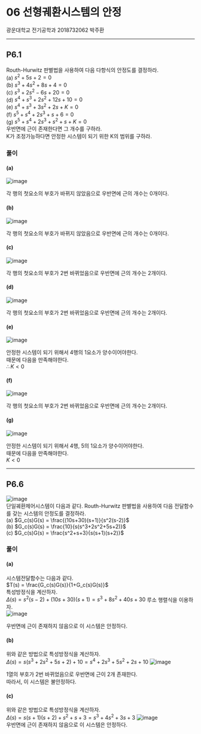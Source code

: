 # 06 선형궤환시스템의 안정  
광운대학교 전기공학과 2018732062 박주환  

---  
## P6.1  
Routh-Hurwitz 판별법을 사용하여 다음 다항식의 안정도를 결정하라.  
(a) $s^2 + 5s + 2 = 0$  
(b) $s^3 + 4s^2 + 8s + 4 = 0$  
(c) $s^3 + 2s^2 - 6s + 20 = 0$  
(d) $s^4 + s^3 + 2s^2 + 12s + 10 = 0$  
(e) $s^4 + s^3 + 3s^2 + 2s + K = 0$  
(f) $s^5 + s^4 + 2s^3 + s + 6 = 0$  
(g) $s^5 + s^4 + 2s^3 + s^2 + s + K = 0$  
우반면에 근이 존재한다면 그 개수를 구하라.  
K가 조정가능하다면 안정한 시스템이 되기 위한 K의 범위를 구하라.  

### 풀이  

#### (a)  
![image](https://github.com/juhwan98/Control-Engineering/assets/113814473/abc9f106-1f19-4657-8041-5c7da16d3cb8)

각 행의 첫요소의 부호가 바뀌지 않았음으로 우반면에 근의 개수는 0개이다.  

#### (b)  
![image](https://github.com/juhwan98/Control-Engineering/assets/113814473/d036b1ee-5d63-4b2d-b321-fedae6e43097)

각 행의 첫요소의 부호가 바뀌지 않았음으로 우반면에 근의 개수는 0개이다.  

#### (c)  
![image](https://github.com/juhwan98/Control-Engineering/assets/113814473/df0705d3-ff7a-4dc3-8fb2-c7793339092a)

각 행의 첫요소의 부호가 2번 바뀌었음으로 우반면에 근의 개수는 2개이다.  

#### (d)  
![image](https://github.com/juhwan98/Control-Engineering/assets/113814473/f30ea848-be5c-4f2d-baea-8c027e7ad921)

각 행의 첫요소의 부호가 2번 바뀌었음으로 우반면에 근의 개수는 2개이다.  

#### (e)  
![image](https://github.com/juhwan98/Control-Engineering/assets/113814473/840b60a5-7e8d-4571-9c19-dfc04be6cfe9)

안정한 시스템이 되기 위해서 4행의 1요소가 양수이어야한다.  
때문에 다음을 만족해야한다.  
$\therefore K < 0$  

#### (f)  
![image](https://github.com/juhwan98/Control-Engineering/assets/113814473/82503bad-790f-4192-81c0-c19ae156288d)

각 행의 첫요소의 부호가 2번 바뀌었음으로 우반면에 근의 개수는 2개이다.  

#### (g)  
![image](https://github.com/juhwan98/Control-Engineering/assets/113814473/e49a421e-4c38-4e7f-8c3d-9393412afe48)

안정한 시스템이 되기 위해서 4행, 5의 1요소가 양수이어야한다.  
때문에 다음을 만족해야한다.  
$K < 0$  

---
## P6.6  
![image](https://github.com/juhwan98/Control-Engineering/assets/113814473/9bddf91a-0454-413b-b2c6-328263d4fdf1)  
단일궤환제어시스템이 다음과 같다. Routh-Hurwitz 판별법을 사용하여 다음 전달함수를 갖는 시스템의 안정도를 결정하라.  
(a) $G_c(s)G(s) = \frac{(10s+30)(s+1)}{s^2(s-2)}$  
(b) $G_c(s)G(s) = \frac{10}{s(s^3+2s^2+5s+2)}$  
(c) $G_c(s)G(s) = \frac{s^2+s+3}{s(s+1)(s+2)}$  

### 풀이  

#### (a)  
시스템전달함수는 다음과 같다.  
$T(s) = \frac{G_c(s)G(s)}{1+G_c(s)G(s)}$  
특성방정식을 계산하자.  
$\Delta (s) = s^2(s-2) + (10s+30)(s+1) = s^3 + 8s^2 + 40s + 30$
루소 행렬식을 이용하자.  
![image](https://github.com/juhwan98/Control-Engineering/assets/113814473/84f70fbe-b045-41e1-b24a-4550d5669af2)  

우반면에 근이 존재하지 않음으로 이 시스템은 안정하다.  

#### (b)  
위와 같은 방법으로 특성방정식을 계산하자.  
$\Delta (s) = s(s^3+2s^2+5s+2) + 10 = s^4 + 2s^3 + 5s^2 + 2s + 10$
![image](https://github.com/juhwan98/Control-Engineering/assets/113814473/ac8e6b27-cd32-4875-8406-87013ab1b521)  

1열의 부호가 2번 바뀌었음으로 우반면에 근이 2개 존재한다.  
따라서, 이 시스템은 불안정하다.  

#### (c)  
위와 같은 방법으로 특성방정식을 계산하자.  
$\Delta (s) = s(s+1)(s+2) + s^2+s+3 = s^3 + 4s^2 + 3s + 3$
![image](https://github.com/juhwan98/Control-Engineering/assets/113814473/6aa5510f-b21c-4b15-843b-f14227d360e4)  
우반면에 근이 존재하지 않음으로 이 시스템은 안정하다.  
